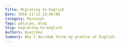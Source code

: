 ```yaml
---
Title: Migrating to English
Date: 2016-11-13 13:50:00
Category: Personal
Tags: pelican, blog
Slug: migrating-to-english
Authors: Quatroka
Summary: Why I decided force my pratice of English.
---
```

